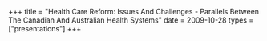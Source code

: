 +++
title = "Health Care Reform:  Issues And Challenges - Parallels Between The Canadian And Australian Health Systems"
date = 2009-10-28
types = ["presentations"]
+++
